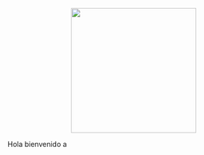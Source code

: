 <p align = "center">
<img src="https://user-images.githubusercontent.com/66834393/226429691-d381c2e3-bc43-4b90-ab1d-576d3247dec9.gif" width="250" height="250" class="center" >
</p>

Hola bienvenido a 
